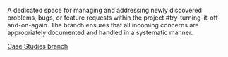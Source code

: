 A dedicated space for managing and addressing newly discovered problems, bugs, or feature requests within the project #try-turning-it-off-and-on-again. The branch ensures that all incoming concerns are appropriately documented and handled in a systematic manner. 

[Case Studies branch](https://github.com/AlexGxtr/try-turning-it-off-and-on-again/tree/CaseStudies)
